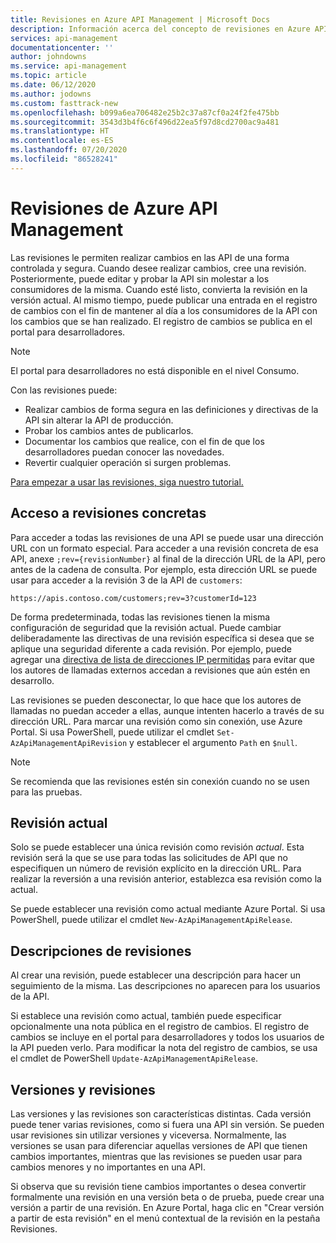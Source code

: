 ```yaml
---
title: Revisiones en Azure API Management | Microsoft Docs
description: Información acerca del concepto de revisiones en Azure API Management.
services: api-management
documentationcenter: ''
author: johndowns
ms.service: api-management
ms.topic: article
ms.date: 06/12/2020
ms.author: jodowns
ms.custom: fasttrack-new
ms.openlocfilehash: b099a6ea706482e25b2c37a87cf0a24f2fe475bb
ms.sourcegitcommit: 3543d3b4f6c6f496d22ea5f97d8cd2700ac9a481
ms.translationtype: HT
ms.contentlocale: es-ES
ms.lasthandoff: 07/20/2020
ms.locfileid: "86528241"
---
```

# <a name="revisions-in-azure-api-management"></a>Revisiones de Azure API Management

Las revisiones le permiten realizar cambios en las API de una forma controlada y segura. Cuando desee realizar cambios, cree una revisión. Posteriormente, puede editar y probar la API sin molestar a los consumidores de la misma. Cuando esté listo, convierta la revisión en la versión actual. Al mismo tiempo, puede publicar una entrada en el registro de cambios con el fin de mantener al día a los consumidores de la API con los cambios que se han realizado. El registro de cambios se publica en el portal para desarrolladores.

> [!NOTE]
> El portal para desarrolladores no está disponible en el nivel Consumo.

Con las revisiones puede:

- Realizar cambios de forma segura en las definiciones y directivas de la API sin alterar la API de producción.
- Probar los cambios antes de publicarlos.
- Documentar los cambios que realice, con el fin de que los desarrolladores puedan conocer las novedades.
- Revertir cualquier operación si surgen problemas.

[Para empezar a usar las revisiones, siga nuestro tutorial.](./api-management-get-started-revise-api.md)

## <a name="accessing-specific-revisions"></a>Acceso a revisiones concretas

Para acceder a todas las revisiones de una API se puede usar una dirección URL con un formato especial. Para acceder a una revisión concreta de esa API, anexe `;rev={revisionNumber}` al final de la dirección URL de la API, pero antes de la cadena de consulta. Por ejemplo, esta dirección URL se puede usar para acceder a la revisión 3 de la API de `customers`:

`https://apis.contoso.com/customers;rev=3?customerId=123`

De forma predeterminada, todas las revisiones tienen la misma configuración de seguridad que la revisión actual. Puede cambiar deliberadamente las directivas de una revisión específica si desea que se aplique una seguridad diferente a cada revisión. Por ejemplo, puede agregar una [directiva de lista de direcciones IP permitidas](./api-management-access-restriction-policies.md#RestrictCallerIPs) para evitar que los autores de llamadas externos accedan a revisiones que aún estén en desarrollo.

Las revisiones se pueden desconectar, lo que hace que los autores de llamadas no puedan acceder a ellas, aunque intenten hacerlo a través de su dirección URL. Para marcar una revisión como sin conexión, use Azure Portal. Si usa PowerShell, puede utilizar el cmdlet `Set-AzApiManagementApiRevision` y establecer el argumento `Path` en `$null`.

> [!NOTE]
> Se recomienda que las revisiones estén sin conexión cuando no se usen para las pruebas.

## <a name="current-revision"></a>Revisión actual

Solo se puede establecer una única revisión como revisión *actual*. Esta revisión será la que se use para todas las solicitudes de API que no especifiquen un número de revisión explícito en la dirección URL. Para realizar la reversión a una revisión anterior, establezca esa revisión como la actual.

Se puede establecer una revisión como actual mediante Azure Portal. Si usa PowerShell, puede utilizar el cmdlet `New-AzApiManagementApiRelease`.

## <a name="revision-descriptions"></a>Descripciones de revisiones

Al crear una revisión, puede establecer una descripción para hacer un seguimiento de la misma. Las descripciones no aparecen para los usuarios de la API.

Si establece una revisión como actual, también puede especificar opcionalmente una nota pública en el registro de cambios. El registro de cambios se incluye en el portal para desarrolladores y todos los usuarios de la API pueden verlo. Para modificar la nota del registro de cambios, se usa el cmdlet de PowerShell `Update-AzApiManagementApiRelease`.

## <a name="versions-and-revisions"></a>Versiones y revisiones

Las versiones y las revisiones son características distintas. Cada versión puede tener varias revisiones, como si fuera una API sin versión. Se pueden usar revisiones sin utilizar versiones y viceversa. Normalmente, las versiones se usan para diferenciar aquellas versiones de API que tienen cambios importantes, mientras que las revisiones se pueden usar para cambios menores y no importantes en una API.

Si observa que su revisión tiene cambios importantes o desea convertir formalmente una revisión en una versión beta o de prueba, puede crear una versión a partir de una revisión. En Azure Portal, haga clic en "Crear versión a partir de esta revisión" en el menú contextual de la revisión en la pestaña Revisiones.
